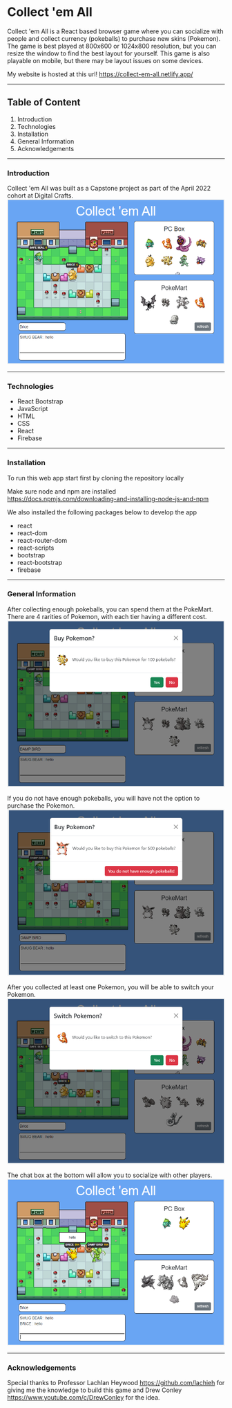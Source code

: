 # Collect 'em All

Collect 'em All is a React based browser game where you can socialize with people and collect currency (pokeballs) to purchase new skins (Pokemon). The game is best played at 800x600 or 1024x800 resolution, but you can resize the window to find the best layout for yourself. This game is also playable on mobile, but there may be layout issues on some devices.

My website is hosted at this url!
https://collect-em-all.netlify.app/

---

## Table of Content

1. Introduction
2. Technologies
3. Installation
4. General Information
5. Acknowledgements

---

### Introduction

Collect 'em All was built as a Capstone project as part of the April 2022 cohort at Digital Crafts. 
![Collect 'em All Game](/public/home.png)

---

### Technologies

- React Bootstrap
- JavaScript
- HTML
- CSS
- React
- Firebase

---

### Installation

To run this web app start first by cloning the repository locally

Make sure node and npm are installed
<https://docs.npmjs.com/downloading-and-installing-node-js-and-npm>

We also installed the following packages below to develop the app
- react
- react-dom
- react-router-dom
- react-scripts
- bootstrap
- react-bootstrap
- firebase

---

### General Information

After collecting enough pokeballs, you can spend them at the PokeMart. There are 4 rarities of Pokemon, with each tier having a different cost.
![Collect 'em All Buying Pokemon](/public/buy.png)

If you do not have enough pokeballs, you will have not the option to purchase the Pokemon.
![Collect 'em All Not Enough Money](/public/no-money.png)

After you collected at least one Pokemon, you will be able to switch your Pokemon.
![Collect 'em All Switching Pokemon](/public/switch.png)

The chat box at the bottom will allow you to socialize with other players.
![Collect 'em All Chatting](/public/chat.png)

---

### Acknowledgements

Special thanks to Professor Lachlan Heywood <https://github.com/lachieh> for giving me the knowledge to build this game and Drew Conley <https://www.youtube.com/c/DrewConley> for the idea.
